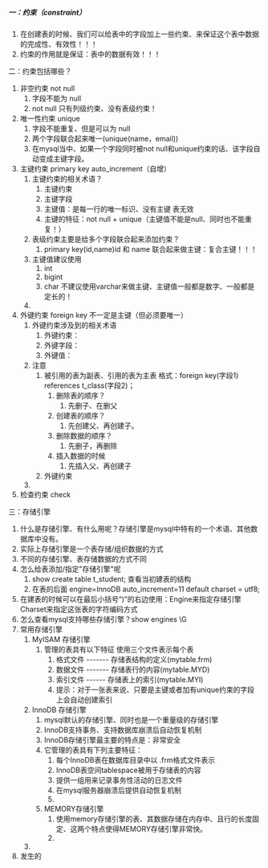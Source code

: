 ##### 一：约束（constraint）

1. 在创建表的时候、我们可以给表中的字段加上一些约束、来保证这个表中数据的完成性、有效性！！！
2. 约束的作用就是保证：表中的数据有效！！！

二：约束包括哪些？

1. 非空约束    not   null
   1. 字段不能为 null 
   2. not null 只有列级约束、没有表级约束！
2. 唯一性约束     unique
   1. 字段不能重复、但是可以为  null
   2. 两个字段联合起来唯一(unique(name，email))
   3. 在mysql当中、如果一个字段同时被not  null和unique约束的话、该字段自动变成主键字段。
3. 主键约束        primary key       auto_increment（自增）
   1. 主键约束的相关术语？
      1. 主键约束
      2. 主键字段
      3. 主键值：是每一行的唯一标识、没有主键 表无效
      4. 主键的特征：not  null  + unique（主键值不能是null、同时也不能重复！）
   2. 表级约束主要是给多个字段联合起来添加约束？
      1. primary  key(id,name)id 和 name 联合起来做主键：复合主键！！！
   3. 主键值建议使用
      1. int
      2. bigint
      3. char    不建议使用varchar来做主键、主键值一般都是数字、一般都是定长的！
   4. 
4. 外键约束        foreign   key   不一定是主键（但必须要唯一）
   1. 外键约束涉及到的相关术语
      1. 外键约束：
      2. 外键字段：
      3. 外键值：
   2. 注意
      1. 被引用的表为副表、引用的表为主表  格式：foreign key(字段1)  references t_class(字段2)； 
         1. 删除表的顺序？
            1. 先删子、在删父
         2. 创建表的顺序？
            1. 先创建父、再创建子。
         3. 删除数据的顺序？
            1. 先删子，再删除
         4. 插入数据的时候
            1. 先插入父、再创建子
      2. 外键约束
   3. 
5. 检查约束        check

三：存储引擎

1. 什么是存储引擎、有什么用呢？存储引擎是mysql中特有的一个术语、其他数据库中没有。
2. 实际上存储引擎是一个表存储/组织数据的方式
3. 不同的存储引擎、表存储数据的方式不同
4. 怎么给表添加/指定"存储引擎"呢
   1. show  create table t_student;   查看当初建表的结构
   2. 在表的后面 engine=InnoDB auto_increment=11 default  charset = utf8;
5. 在建表的时候可以在最后小括号“)”的右边使用：Engine来指定存储引擎 Charset来指定这张表的字符编码方式
6. 怎么查看mysql支持哪些存储引擎？show  engines \G
7. 常用存储引擎
   1. MyISAM 存储引擎
      1. 管理的表具有以下特征 使用三个文件表示每个表
         1. 格式文件 ------- 存储表结构的定义(mytable.frm)
         2. 数据文件 -------  存储表行的内容(mytable.MYD)
         3. 索引文件 ------   存储表上的索引(mytable.MYI)
         4. 提示：对于一张表来说、只要是主键或者加有unique约束的字段上会自动创建索引
   2. InnoDB   存储引擎
      1. mysql默认的存储引擎、同时也是一个重量级的存储引擎
      2. InnoDB支持事务、支持数据库崩溃后自动恢复机制
      3. InnoDB存储引擎最主要的特点是：非常安全
      4. 它管理的表具有下列主要特征：
         1. 每个InnoDB表在数据库目录中以 .frm格式文件表示
         2. InnoDB表空间tablespace被用于存储表的内容
         3. 提供一组用来记录事务性活动的日志文件
         4. 在mysql服务器崩溃后提供自动恢复机制
         5. 
      5. MEMORY存储引擎
         1. 使用memory存储引擎的表、其数据存储在内存中、且行的长度固定、这两个特点使得MEMORY存储引擎非常快。
         2. 
   3. 
8. 发生的